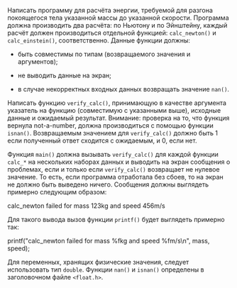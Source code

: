 Написать программу для расчёта энергии, требуемой для разгона покоящегося тела указанной массы до указанной скорости. Программа должна производить два расчёта: по Ньютону и по Эйнштейну, каждый расчёт должен производиться отдельной функцией: `calc_newton()` и `calc_einstein()`, соответственно. Данные функции должны:

  * быть совместимы по типам (возвращаемого значения и аргументов);

  * не выводить данные на экран;

  * в случае некорректных входных данных возвращать значение `nan()`.

Написать функцию `verify_calc()`, принимающую в качестве аргумента указатель на функцию (совместимую с указанными выше), исходные данные и ожидаемый результат. Внимание: проверка на то, что функция вернула not-a-number, должна производиться с помощью функции `isnan()`. Возвращаемым значением для `verify_calc()` должно быть 1 если полученный ответ сходится с ожидаемым, и 0, если нет.

Функция `main()` должна вызывать `verify_calc()` для каждой функции `calc_*` на нескольких наборах данных и выводить на экран сообщения о проблемах, если и только если `verify_calc()` возвращает не нулевое значение. То есть, если программа отработала без сбоев, то на экран не должно быть выведено ничего. Сообщения должны выглядеть примерно следующим образом:

 calc\_newton failed for mass 123kg and speed 456m/s

Для такого вывода вызов функции `printf()` будет выглядеть примерно так:

 printf("calc\_newton failed for mass %fkg and speed %fm/s\n", mass, speed);

Для переменных, хранящих физические значения, следует использовать тип `double`. Функции `nan()` и `isnan()` определены в заголовочном файле `<float.h>`.
